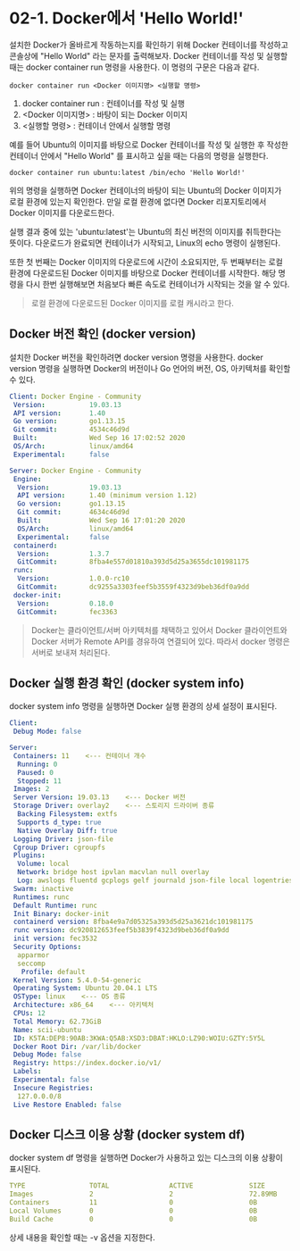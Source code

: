 # 02-1. Docker에서 'Hello World!'

설치한 Docker가 올바르게 작동하는지를 확인하기 위해 Docker 컨테이너를 작성하고 콘솔상에 "Hello World" 라는 문자를 출력해보자.
Docker 컨테이너를 작성 및 실행할 때는 docker container run 명령을 사용한다. 이 명령의 구문은 다음과 같다.

```docker
docker container run <Docker 이미지명> <실행할 명령>
```

1. docker container run : 컨테이너를 작성 및 실행
2. <Docker 이미지명> : 바탕이 되는 Docker 이미지
3. <실행할 명령> : 컨테이너 안에서 실행할 명령

예를 들어 Ubuntu의 이미지를 바탕으로 Docker 컨테이너를 작성 및 실행한 후 작성한 컨테이너 안에서 "Hello World" 를 표시하고 싶을 때는 다음의 
명령을 실행한다.

```docker
docker container run ubuntu:latest /bin/echo 'Hello World!'
```

위의 명령을 실행하면 Docker 컨테이너의 바탕이 되는 Ubuntu의 Docker 이미지가 로컬 환경에 있는지 확인한다. 만일 로컬 환경에 없다면 Docker 
리포지토리에서 Docker 이미지를 다운로드한다.

실행 결과 중에 있는 'ubuntu:latest'는 Ubuntu의 최신 버전의 이미지를 취득한다는 뜻이다. 다운로드가 완료되면 컨테이너가 시작되고, Linux의 echo 
명령이 실행된다.

또한 첫 번째는 Docker 이미지의 다운로드에 시간이 소요되지만, 두 번째부터는 로컬 환경에 다운로드된 Docker 이미지를 바탕으로 Docker 컨테이너를 
시작한다. 해당 명령을 다시 한번 실행해보면 처음보다 빠른 속도로 컨테이너가 시작되는 것을 알 수 있다.

> 로컬 환경에 다운로드된 Docker 이미지를 로컬 캐시라고 한다.

## Docker 버전 확인 (docker version)

설치한 Docker 버전을 확인하려면 docker version 명령을 사용한다. docker version 명령을 실행하면 Docker의 버전이나 Go 언어의 버전, OS, 
아키텍처를 확인할 수 있다.

```yaml
Client: Docker Engine - Community
 Version:           19.03.13
 API version:       1.40
 Go version:        go1.13.15
 Git commit:        4534c46d9d
 Built:             Wed Sep 16 17:02:52 2020
 OS/Arch:           linux/amd64
 Experimental:      false

Server: Docker Engine - Community
 Engine:
  Version:          19.03.13
  API version:      1.40 (minimum version 1.12)
  Go version:       go1.13.15
  Git commit:       4634c46d9d
  Built:            Wed Sep 16 17:01:20 2020
  OS/Arch:          linux/amd64
  Experimental:     false
 containerd:
  Version:          1.3.7
  GitCommit:        8fba4e557d01810a393d5d25a3655dc101981175
 runc:
  Version:          1.0.0-rc10
  GitCommit:        dc9255a3303feef5b3559f4323d9beb36df0a9dd
 docker-init:
  Version:          0.18.0
  GitCommit:        fec3363
```

> Docker는 클라이언트/서버 아키텍처를 채택하고 있어서 Docker 클라이언트와 Docker 서버가 Remote API를 경유하여 연결되어 있다. 따라서 docker 
명령은 서버로 보내져 처리된다.

## Docker 실행 환경 확인 (docker system info)

docker system info 명령을 실행하면 Docker 실행 환경의 상세 설정이 표시된다.

```yaml
Client:
 Debug Mode: false

Server:
 Containers: 11    <--- 컨테이너 개수
  Running: 0
  Paused: 0
  Stopped: 11
 Images: 2
 Server Version: 19.03.13    <--- Docker 버전
 Storage Driver: overlay2    <--- 스토리지 드라이버 종류
  Backing Filesystem: extfs
  Supports d_type: true
  Native Overlay Diff: true
 Logging Driver: json-file
 Cgroup Driver: cgroupfs
 Plugins:
  Volume: local
  Network: bridge host ipvlan macvlan null overlay
  Log: awslogs fluentd gcplogs gelf journald json-file local logentries splunk syslog
 Swarm: inactive
 Runtimes: runc
 Default Runtime: runc
 Init Binary: docker-init
 containerd version: 8fba4e9a7d05325a393d5d25a3621dc101981175
 runc version: dc920812653feef5b3839f4323d9beb36df0a9dd
 init version: fec3532
 Security Options:
  apparmor
  seccomp
   Profile: default
 Kernel Version: 5.4.0-54-generic
 Operating System: Ubuntu 20.04.1 LTS
 OSType: linux    <--- OS 종류
 Architecture: x86_64    <--- 아키텍처
 CPUs: 12
 Total Memory: 62.73GiB
 Name: scii-ubuntu
 ID: K5TA:DEP8:90AB:3KWA:Q5AB:XSD3:DBAT:HKLO:LZ90:WOIU:GZTY:5Y5L
 Docker Root Dir: /var/lib/docker
 Debug Mode: false
 Registry: https://index.docker.io/v1/
 Labels:
 Experimental: false
 Insecure Registries:
  127.0.0.0/8
 Live Restore Enabled: false
```

## Docker 디스크 이용 상황 (docker system df)

docker system df 명령을 실행하면 Docker가 사용하고 있는 디스크의 이용 상황이 표시된다.

```yaml
TYPE                TOTAL               ACTIVE              SIZE                RECLAIMABLE
Images              2                   2                   72.89MB             0B (0%)
Containers          11                  0                   0B                  0B
Local Volumes       0                   0                   0B                  0B
Build Cache         0                   0                   0B                  0B
```

상세 내용을 확인할 때는 -v 옵션을 지정한다.
